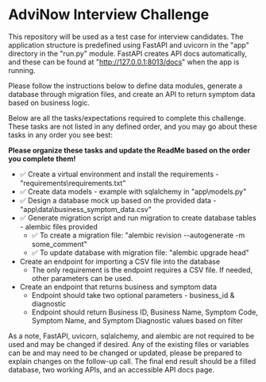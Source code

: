 # AdviNow Interview Challenge
This repository will be used as a test case for interview candidates. The application structure is predefined using FastAPI and uvicorn in the "app" directory in the "run.py" module. 
FastAPI creates API docs automatically, and these can be found at "http://127.0.0.1:8013/docs" when the app is running.

Please follow the instructions below to define data modules, generate a database through migration files, and create an API to return symptom data based on business logic.

Below are all the tasks/expectations required to complete this challenge. These tasks are not listed in any defined order, and you may go about these tasks in any order you see best:

**Please organize these tasks and update the ReadMe based on the order you complete them!**

- ✅ Create a virtual environment and install the requirements - "requirements\requirements.txt"
- ✅ Create data models - example with sqlalchemy in "app\models.py" 
- ✅ Design a database mock up based on the provided data - "app\data\business_symptom_data.csv"
- ✅ Generate migration script and run migration to create database tables - alembic files provided
  - ✅ To create a migration file: "alembic revision --autogenerate -m some_comment"
  - ✅ To update database with migration file: "alembic upgrade head"
- Create an endpoint for importing a CSV file into the database 
  - The only requirement is the endpoint requires a CSV file. If needed, other parameters can be used.
- Create an endpoint that returns business and symptom data
  - Endpoint should take two optional parameters - business_id & diagnostic
  - Endpoint should return Business ID, Business Name, Symptom Code, Symptom Name, and Symptom Diagnostic values based on filter

As a note, FastAPI, uvicorn, sqlalchemy, and alembic are not required to be used and may be changed if desired. 
Any of the existing files or variables can be and may need to be changed or updated, please be prepared to explain changes on the follow-up call.
The final end result should be a filled database, two working APIs, and an accessible API docs page.
